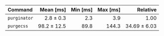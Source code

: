 | Command | Mean [ms] | Min [ms] | Max [ms] | Relative |
|:---|---:|---:|---:|---:|
| `purginator` | 2.8 ± 0.3 | 2.3 | 3.9 | 1.00 |
| `purgecss` | 98.2 ± 12.5 | 89.8 | 144.3 | 34.69 ± 6.03 |
